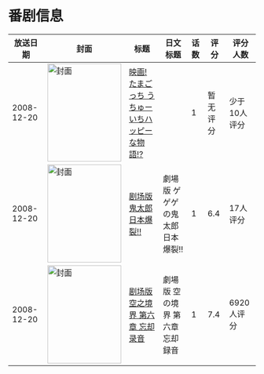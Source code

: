 # 番剧信息

|放送日期|封面|标题|日文标题|话数|评分|评分人数|
|---|---|---|---|---|---|---|
|2008-12-20|<img src="https://lain.bgm.tv/pic/cover/c/37/f8/84049_OQrsq.jpg" alt="封面" style="width:150px;height:200px;object-fit:cover;">|[映画! たまごっち うちゅーいちハッピーな物語!?](https://bangumi.tv/subject/84049)||1|暂无评分|少于10人评分|
|2008-12-20|<img src="https://lain.bgm.tv/pic/cover/c/05/b0/18179_1m1c7.jpg" alt="封面" style="width:150px;height:200px;object-fit:cover;">|[剧场版 鬼太郎 日本爆裂!!](https://bangumi.tv/subject/18179)|劇場版 ゲゲゲの鬼太郎 日本爆裂!!|1|6.4|17人评分|
|2008-12-20|<img src="https://lain.bgm.tv/pic/cover/c/44/3d/2225_jYPOl.jpg" alt="封面" style="width:150px;height:200px;object-fit:cover;">|[剧场版 空之境界 第六章 忘却录音](https://bangumi.tv/subject/2225)|劇場版 空の境界 第六章 忘却録音|1|7.4|6920人评分|
